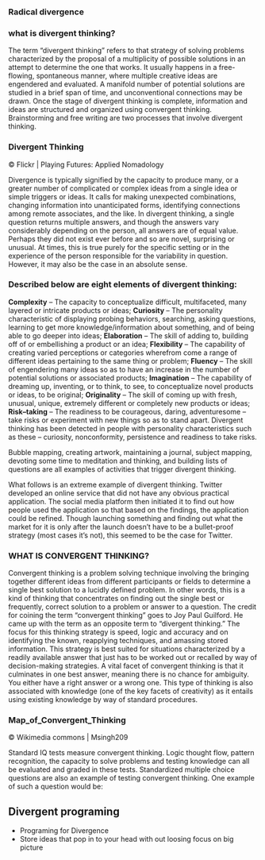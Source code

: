 ### Radical divergence

### what is divergent thinking?
The term “divergent thinking” refers to that strategy of solving problems characterized by the proposal of a multiplicity of possible solutions in an attempt to determine the one that works. It usually happens in a free-flowing, spontaneous manner, where multiple creative ideas are engendered and evaluated. A manifold number of potential solutions are studied in a brief span of time, and unconventional connections may be drawn. Once the stage of divergent thinking is complete, information and ideas are structured and organized using convergent thinking. Brainstorming and free writing are two processes that involve divergent thinking.

### Divergent Thinking
© Flickr | Playing Futures: Applied Nomadology

Divergence is typically signified by the capacity to produce many, or a greater number of complicated or complex ideas from a single idea or simple triggers or ideas. It calls for making unexpected combinations, changing information into unanticipated forms, identifying connections among remote associates, and the like. In divergent thinking, a single question returns multiple answers, and though the answers vary considerably depending on the person, all answers are of equal value. Perhaps they did not exist ever before and so are novel, surprising or unusual. At times, this is true purely for the specific setting or in the experience of the person responsible for the variability in question. However, it may also be the case in an absolute sense.

### Described below are eight elements of divergent thinking:
**Complexity** – The capacity to conceptualize difficult, multifaceted, many layered or intricate products or ideas;
**Curiosity** – The personality characteristic of displaying probing behaviors, searching, asking questions, learning to get more knowledge/information about something, and of being able to go deeper into ideas;
**Elaboration** – The skill of adding to, building off of or embellishing a product or an idea;
**Flexibility** – The capability of creating varied perceptions or categories wherefrom come a range of different ideas pertaining to the same thing or problem;
**Fluency** – The skill of engendering many ideas so as to have an increase in the number of potential solutions or associated products;
**Imagination** – The capability of dreaming up, inventing, or to think, to see, to conceptualize novel products or ideas, to be original;
**Originality** – The skill of coming up with fresh, unusual, unique, extremely different or completely new products or ideas;
**Risk–taking** – The readiness to be courageous, daring, adventuresome – take risks or experiment with new things so as to stand apart.
Divergent thinking has been detected in people with personality characteristics such as these – curiosity, nonconformity, persistence and readiness to take risks.

Bubble mapping, creating artwork, maintaining a journal, subject mapping, devoting some time to meditation and thinking, and building lists of questions are all examples of activities that trigger divergent thinking.

What follows is an extreme example of divergent thinking. Twitter developed an online service that did not have any obvious practical application. The social media platform then initiated it to find out how people used the application so that based on the findings, the application could be refined. Though launching something and finding out what the market for it is only after the launch doesn’t have to be a bullet-proof strategy (most cases it’s not), this seemed to be the case for Twitter.


### WHAT IS CONVERGENT THINKING?
Convergent thinking is a problem solving technique involving the bringing together different ideas from different participants or fields to determine a single best solution to a lucidly defined problem. In other words, this is a kind of thinking that concentrates on finding out the single best or frequently, correct solution to a problem or answer to a question. The credit for coining the term “convergent thinking” goes to Joy Paul Guilford. He came up with the term as an opposite term to “divergent thinking.” The focus for this thinking strategy is speed, logic and accuracy and on identifying the known, reapplying techniques, and amassing stored information. This strategy is best suited for situations characterized by a readily available answer that just has to be worked out or recalled by way of decision-making strategies. A vital facet of convergent thinking is that it culminates in one best answer, meaning there is no chance for ambiguity. You either have a right answer or a wrong one. This type of thinking is also associated with knowledge (one of the key facets of creativity) as it entails using existing knowledge by way of standard procedures.

### Map_of_Convergent_Thinking
© Wikimedia commons | Msingh209

Standard IQ tests measure convergent thinking. Logic thought flow, pattern recognition, the capacity to solve problems and testing knowledge can all be evaluated and graded in these tests. Standardized multiple choice questions are also an example of testing convergent thinking. One example of such a question would be:


## Divergent programing
- Programing for Divergence
- Store ideas that pop in to your head with out loosing focus on big picture  
